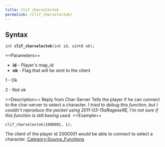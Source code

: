 ```yaml
---
title: Clif charselectok
permalink: /Clif_charselectok/
---
```


Syntax
------

`int `**`clif_charselectok`**`(int id, uint8 ok);`

==Parameters==

-   **id** - Player's map_id
-   **ok** - Flag that will be sent to the client


1 - Ok

2 - Not ok

==Description== Reply from Char-Server
Tells the player if he can connect to the char-server to select a character.
*I tried to debug this function, but I couldn't reproduce the packet using 2011-03-15aRagexeRE, I'm not sure if this function is still beeing used.*
==Example==

`clif_charselectok(2000001, 1);`

The client of the player id 2000001 would be able to connect to select a character.
[Category:Source_Functions](Source_Functions)
